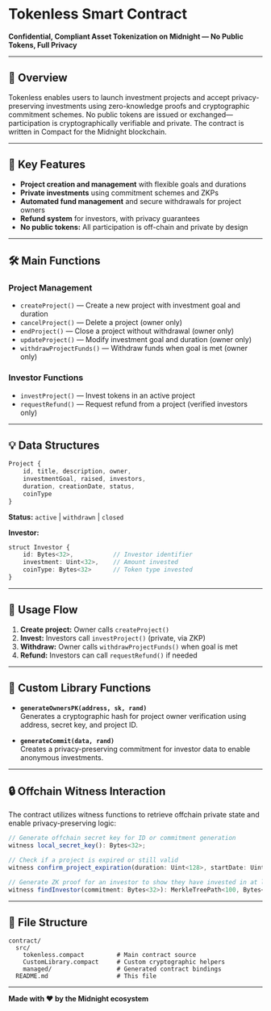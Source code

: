 # Tokenless Smart Contract

**Confidential, Compliant Asset Tokenization on Midnight — No Public Tokens, Full Privacy**

---

## 📌 Overview

Tokenless enables users to launch investment projects and accept privacy-preserving investments using zero-knowledge proofs and cryptographic commitment schemes. No public tokens are issued or exchanged—participation is cryptographically verifiable and private. The contract is written in Compact for the Midnight blockchain.

---

## 🚀 Key Features

- **Project creation and management** with flexible goals and durations
- **Private investments** using commitment schemes and ZKPs
- **Automated fund management** and secure withdrawals for project owners
- **Refund system** for investors, with privacy guarantees
- **No public tokens:** All participation is off-chain and private by design

---

## 🛠️ Main Functions

### Project Management

- `createProject()` — Create a new project with investment goal and duration
- `cancelProject()` — Delete a project (owner only)
- `endProject()` — Close a project without withdrawal (owner only)
- `updateProject()` — Modify investment goal and duration (owner only)
- `withdrawProjectFunds()` — Withdraw funds when goal is met (owner only)

### Investor Functions

- `investProject()` — Invest tokens in an active project
- `requestRefund()` — Request refund from a project (verified investors only)

---

## 💡 Data Structures

```ts
Project {
    id, title, description, owner,
    investmentGoal, raised, investors,
    duration, creationDate, status,
    coinType
}
```
**Status:** `active` | `withdrawn` | `closed`

**Investor:**
```ts
struct Investor {
    id: Bytes<32>,           // Investor identifier  
    investment: Uint<32>,    // Amount invested
    coinType: Bytes<32>      // Token type invested
}
```

---

## 🔄 Usage Flow

1. **Create project:** Owner calls `createProject()`
2. **Invest:** Investors call `investProject()` (private, via ZKP)
3. **Withdraw:** Owner calls `withdrawProjectFunds()` when goal is met
4. **Refund:** Investors can call `requestRefund()` if needed

---

## 🧩 Custom Library Functions

- **`generateOwnersPK(address, sk, rand)`**  
  Generates a cryptographic hash for project owner verification using address, secret key, and project ID.

- **`generateCommit(data, rand)`**  
  Creates a privacy-preserving commitment for investor data to enable anonymous investments.

---

## 🔒 Offchain Witness Interaction

The contract utilizes witness functions to retrieve offchain private state and enable privacy-preserving logic:

```ts
// Generate offchain secret key for ID or commitment generation
witness local_secret_key(): Bytes<32>;

// Check if a project is expired or still valid
witness confirm_project_expiration(duration: Uint<128>, startDate: Uint<128>): Boolean;

// Generate ZK proof for an investor to show they have invested in at least one project
witness findInvestor(commitment: Bytes<32>): MerkleTreePath<100, Bytes<32>>;
```

---

## 📂 File Structure

```
contract/
  src/
    tokenless.compact         # Main contract source
    CustomLibrary.compact     # Custom cryptographic helpers
    managed/                  # Generated contract bindings
  README.md                   # This file
```

---

**Made with ❤️ by the Midnight ecosystem**